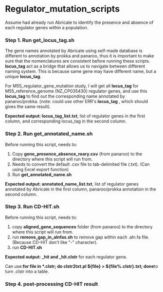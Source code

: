 # Regulator_mutation_scripts
Assume had already run Abricate to identify the presence and absence of each regulator genes within a population.

### Step 1. Run get_locus_tag.sh
The gene names annotated by Abricate using self-made database is different to annotation by prokka and panaroo, thus it is important to make sure that the nomenclatures are consistent before running these scripts.
 **locus_tag** act as a bridge that allows us to navigate between different naming system. This is because same gene may have different name, but a unique **locus_tag**.
 
For M55_regulator_gene_mutation study, I will get all **locus_tag** for  M55_reference_genome (NZ_CP035430) regulator genes, and use this **locus_tag** to find out the corresponding name annotated by panaroo/prokka. (note: could use other ERR's **locus_tag** , which should gives the same result). 

 **Expected output: locus_tag_list.txt**, list of regulator genes in the first column, and corresponding locus_tag in the second column.
 

### Step 2. Run get_annotated_name.sh
Before running this script, needs to:
1. Copy **gene_presence_absence_roary.csv** (from panaroo) to the directory where this script will run from.
2. Needs to convert the default .csv file to tab-delimited file (.txt). (Can using Excel export function)
3. Run **get_annotated_name.sh**

**Expected output: annotated_name_list.txt**, list of regulator genes annotated by Abricate in the first column, panaroo/prokka annotation in the second column.


### Step 3. Run CD-HIT.sh
Before running this script, needs to:
1. copy **aligned_gene_sequences** folder (from panaroo) to the directory where this script will run from.
2. run **remove_gap_in_alnfas.sh** to remove gap within each .aln.fa file. (Because CD-HIT don't like "-" character).
3. run **CD-HIT.sh**

**Expected output: _hit and _hit.clstr** for each regulator gene. 

Can use:**for file in *.clstr; do clstr2txt.pl ${file} > ${file%.clstr}.txt; done**to turn .clstr into a table. 


### Step 4. post-processing CD-HIT result
